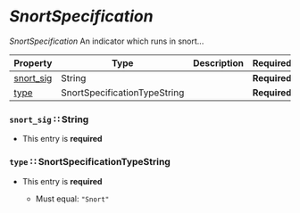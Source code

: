 <a id="map93"></a>
# *SnortSpecification*

*SnortSpecification* An indicator which runs in snort...

| Property | Type | Description | Required? |
| -------- | ---- | ----------- | --------- |
|[snort_sig](#snort_sig-string)|String| |**Required**|
|[type](#type-snortspecificationtypestring)|SnortSpecificationTypeString| |**Required**|


<a id="snort_sig-string"></a>
### `snort_sig` ∷ String

* This entry is **required**



<a id="type-snortspecificationtypestring"></a>
### `type` ∷ SnortSpecificationTypeString

* This entry is **required**


  * Must equal: `"Snort"`
